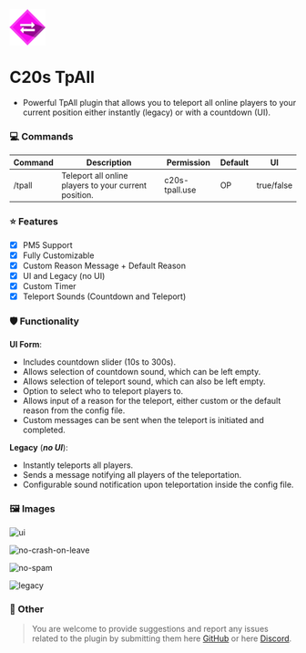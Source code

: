 <img src="https://github.com/creeperplayer20/C20s-TPALL/blob/main/icon.png" alt="C20s TpAll logo" title="C20s TpAll" align="center">

# C20s TpAll
* Powerful TpAll plugin that allows you to teleport all online players to your current position either instantly (legacy) or with a countdown (UI).

### 💻 Commands
|**Command**|**Description**|**Permission**|**Default**|**UI**|
|-----------|---------------|--------------|-----------|-------------|
|/tpall|Teleport all online players to your current position.|c20s-tpall.use|OP|true/false|

### ⭐ Features
- [X] PM5 Support
- [X] Fully Customizable
- [x] Custom Reason Message + Default Reason
- [X] UI and Legacy (no UI)
- [x] Custom Timer
- [X] Teleport Sounds (Countdown and Teleport)

### 🛡️ Functionality

**UI Form**:
* Includes countdown slider (10s to 300s).
* Allows selection of countdown sound, which can be left empty.
* Allows selection of teleport sound, which can also be left empty.
* Option to select who to teleport players to.
* Allows input of a reason for the teleport, either custom or the default reason from the config file.
* Custom messages can be sent when the teleport is initiated and completed.

**Legacy** (***no UI***):
* Instantly teleports all players.
* Sends a message notifying all players of the teleportation.
* Configurable sound notification upon teleportation inside the config file.

### 🖼️ Images
![ui](https://user-images.githubusercontent.com/42560781/235523968-c0725e73-15d7-468c-9946-e409cb0f1715.gif)

![no-crash-on-leave](https://user-images.githubusercontent.com/42560781/235527866-203fdfbf-2eef-4b18-b0a9-566b2cb2beab.gif)

![no-spam](https://user-images.githubusercontent.com/42560781/235529302-eefa68ad-1f46-41c2-85fe-78be514cc642.gif)

![legacy](https://user-images.githubusercontent.com/42560781/235530000-40f55cca-3753-46b8-bf70-e426d1f1ae81.gif)

### 🔮 Other
> You are welcome to provide suggestions and report any issues related to the plugin by submitting them here [GitHub](https://github.com/creeperplayer20/C20s-TPALL/issues) or here [Discord](https://discord.gg/dmrBe8eUDJ).
